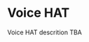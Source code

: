 <!--
---
name: Voice HAT
class: board
type: audio,io
formfactor: HAT
manufacturer: AIY
collected: Other
description: A voice kit made for Google Assistant
url: https://aiyprojects.withgoogle.com/voice
github: https://github.com/google/aiyprojects-raspbian
image: 'voice-hat.png'
pincount: 40
eeprom: yes
power:
  '1':
  '2':
ground:
  '6':
  '9':
  '14':
  '20':
  '25':
  '30':
  '34':
  '39':
pin:
  '7':
    name: Driver 0 Breakout
  '11':
    name: Driver 1 Breakout
  '12':
    name: I2S Clock
  '13':
    name: Driver 2 Breakout
  '15':
    name: Driver 3 Breakout
  '16':
    name: Button
    mode: input
    active: low
  '18':
    name: Servo 5 Breakout
  '22':
    name: LED
    mode: output
    active: high
  '29':
    name: Servo 3 Breakout
  '31':
    name: Servo 1 Breakout
  '32':
    name: Servo 4 Breakout
  '33':
    name: Servo 2 Breakout
  '35':
    name: I2S WS
  '36':
    name: Amp Shutdown
  '37':
    name: Servo 0 Breakout
  '40':
    name: I2S Data
install:
  'devices':
  - 'i2s'
-->
# Voice HAT

Voice HAT descrition TBA